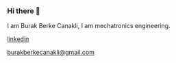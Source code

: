 ### Hi there 👋

I am Burak Berke Canakli, I am mechatronics engineering.

[linkedin](https://www.linkedin.com/in/burak-berke-canakli/)

burakberkecanakli@gmail.com

